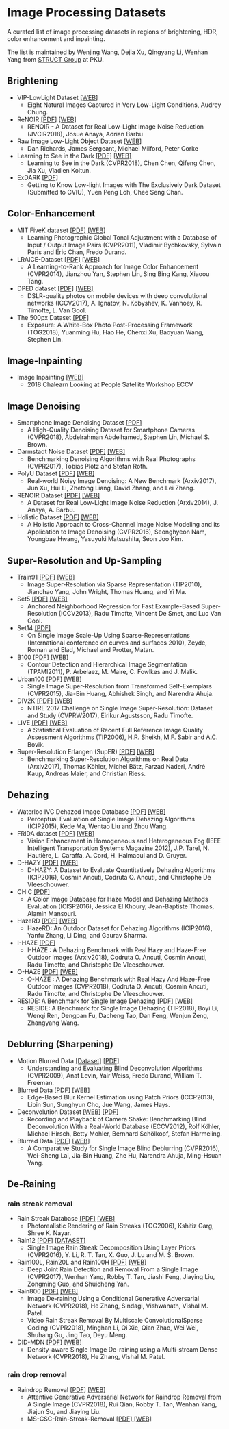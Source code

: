 # Image Processing Datasets

A curated list of image processing datasets in regions of brightening, HDR, color enhancement and inpainting.

The list is maintained by Wenjing Wang, Dejia Xu, Qingyang Li, Wenhan Yang from [STRUCT Group](http://www.icst.pku.edu.cn/struct/struct.html) at PKU.

## Brightening
 * VIP-LowLight Dataset [[WEB]](https://uwaterloo.ca/vision-image-processing-lab/research-demos/vip-lowlight-dataset)
   * Eight Natural Images Captured in Very Low-Light Conditions, Audrey Chung.
 * ReNOIR [[PDF]](https://arxiv.org/abs/1409.8230) [[WEB]](http://ani.stat.fsu.edu/~abarbu/Renoir.html)
   * RENOIR - A Dataset for Real Low-Light Image Noise Reduction (JVCIR2018), Josue Anaya, Adrian Barbu
 * Raw Image Low-Light Object Dataset [[WEB]](https://wiki.qut.edu.au/display/cyphy/Datasets)
   * Dan Richards, James Sergeant, Michael Milford, Peter Corke
 * Learning to See in the Dark [[PDF]](http://openaccess.thecvf.com/content_cvpr_2018/papers/Chen_Learning_to_See_CVPR_2018_paper.pdf) [[WEB]](http://vladlen.info/publications/learning-see-dark/)
   * Learning to See in the Dark (CVPR2018), Chen Chen, Qifeng Chen, Jia Xu, Vladlen Koltun.
 * ExDARK [[PDF]](https://arxiv.org/abs/1805.11227)
   * Getting to Know Low-light Images with The Exclusively Dark Dataset (Submitted to CVIU), Yuen Peng Loh, Chee Seng Chan.
   
## Color-Enhancement
 * MIT FiveK dataset [[PDF]](https://people.csail.mit.edu/sparis/publi/2011/cvpr_auto/Bychkovsky_11_Learning_Photo_Adjustment.pdf) [[WEB]](https://data.csail.mit.edu/graphics/fivek/)
   * Learning Photographic Global Tonal Adjustment with a Database of Input / Output Image Pairs (CVPR2011), Vladimir Bychkovsky, Sylvain Paris and Eric Chan, Fredo Durand.
 * LRAICE-Dataset [[PDF]](https://www.cv-foundation.org/openaccess/content_cvpr_2014/papers/Yan_A_Learning-to-Rank_Approach_2014_CVPR_paper.pdf) [[WEB]]() 
   * A Learning-to-Rank Approach for Image Color Enhancement (CVPR2014), Jianzhou Yan, Stephen Lin, Sing Bing Kang, Xiaoou Tang.
 * DPED dataset [[PDF]](https://arxiv.org/abs/1704.02470) [[WEB]](http://people.ee.ethz.ch/~ihnatova/)
   * DSLR-quality photos on mobile devices with deep convolutional networks (ICCV2017), A. Ignatov, N. Kobyshev, K. Vanhoey, R. Timofte, L. Van Gool.
 * The 500px Dataset [[PDF]](https://www.microsoft.com/en-us/research/uploads/prod/2018/01/Exposure.pdf) 
   * Exposure: A White-Box Photo Post-Processing Framework (TOG2018), Yuanming Hu, Hao He, Chenxi Xu, Baoyuan Wang, Stephen Lin.
   
## Image-Inpainting
 * Image Inpainting [[WEB]](http://chalearnlap.cvc.uab.es/dataset/30/description/)
   * 2018 Chalearn Looking at People Satellite Workshop ECCV

## Image Denoising
 * Smartphone Image Denoising Dataset [[PDF]](http://openaccess.thecvf.com/content_cvpr_2018/papers/Abdelhamed_A_High-Quality_Denoising_CVPR_2018_paper.pdf)
   * A High-Quality Denoising Dataset for Smartphone Cameras (CVPR2018), Abdelrahman Abdelhamed, Stephen Lin, Michael S. Brown.
 * Darmstadt Noise Dataset [[PDF]](https://download.visinf.tu-darmstadt.de/papers/2017-cvpr-ploetz-benchmarking_denoising_algorithms-preprint.pdf) [[WEB]](https://noise.visinf.tu-darmstadt.de/)
   * Benchmarking Denoising Algorithms with Real Photographs (CVPR2017), Tobias Plötz and Stefan Roth.
 * PolyU Dataset [[PDF]](https://arxiv.org/pdf/1804.02603.pdf) [[WEB]](https://github.com/csjunxu/PolyU-Real-World-Noisy-Images-Dataset)
   * Real-world Noisy Image Denoising: A New Benchmark (Arxiv2017), Jun Xu, Hui Li, Zhetong Liang, David Zhang, and Lei Zhang.
 * RENOIR Dataset [[PDF]](https://arxiv.org/pdf/1409.8230.pdf) [[WEB]](http://ani.stat.fsu.edu/~abarbu/Renoir.html)
   * A Dataset for Real Low-Light Image Noise Reduction (Arxiv2014), J. Anaya, A. Barbu. 
 * Holistic Dataset [[PDF]](http://snam.ml/assets/ccnoise_cvpr16/ccnoise_cvpr16.pdf) [[WEB]](http://snam.ml/research/ccnoise)
   * A Holistic Approach to Cross-Channel Image Noise Modeling and its Application to Image Denoising (CVPR2016), Seonghyeon Nam, Youngbae Hwang, Yasuyuki Matsushita, Seon Joo Kim.
   
## Super-Resolution and Up-Sampling
 * Train91 [[PDF]](http://www.columbia.edu/~jw2966/papers/YWHM10-TIP.pdf) [[WEB]](http://www.ifp.illinois.edu/~jyang29/ScSR.htm)
   * Image Super-Resolution via Sparse Representation (TIP2010), Jianchao Yang, John Wright, Thomas Huang, and Yi Ma.
 * Set5 [[PDF]](http://www.vision.ee.ethz.ch/~timofter/publications/Timofte-ICCV-2013.pdf) [[WEB]](http://www.vision.ee.ethz.ch/~timofter/ICCV2013_ID1774_SUPPLEMENTARY/index.html)
   * Anchored Neighborhood Regression for Fast Example-Based Super-Resolution (ICCV2013), Radu Timofte, Vincent De Smet, and Luc Van Gool.
 * Set14 [[PDF]](http://www.cs.technion.ac.il/~elad/publications/conferences/2010/ImageScaleUp_LNCS.pdf)
   * On Single Image Scale-Up Using Sparse-Representations (International conference on curves and surfaces 2010), Zeyde, Roman and Elad, Michael and Protter, Matan.
 * B100 [[PDF]](https://www2.eecs.berkeley.edu/Research/Projects/CS/vision/grouping/papers/amfm_pami2010.pdf) [[WEB]](https://www2.eecs.berkeley.edu/Research/Projects/CS/vision/grouping/resources.html)
   * Contour Detection and Hierarchical Image Segmentation (TPAMI2011), P. Arbelaez, M. Maire, C. Fowlkes and J. Malik.
 * Urban100 [[PDF]](https://uofi.box.com/shared/static/8llt4ijgc39n3t7ftllx7fpaaqi3yau0.pdf) [[WEB]](https://sites.google.com/site/jbhuang0604/publications/struct_sr)
   * Single Image Super-Resolution from Transformed Self-Exemplars (CVPR2015), Jia-Bin Huang, Abhishek Singh, and Narendra Ahuja.
 * DIV2K [[PDF]](https://ieeexplore.ieee.org/stamp/stamp.jsp?tp=&arnumber=8014884) [[WEB]](https://data.vision.ee.ethz.ch/cvl/DIV2K/)
   * NTIRE 2017 Challenge on Single Image Super-Resolution: Dataset and Study (CVPRW2017), Eirikur Agustsson, Radu Timofte.
 * LIVE [[PDF]](https://ieeexplore.ieee.org/document/1709988) [[WEB]](http://live.ece.utexas.edu/research/quality/subjective.htm)
   * A Statistical Evaluation of Recent Full Reference Image Quality Assessment Algorithms (TIP2006), H.R. Sheikh, M.F. Sabir and A.C. Bovik.
 * Super-Resolution Erlangen (SupER) [[PDF]](https://arxiv.org/pdf/1709.04881.pdf) [[WEB]](https://superresolution.tf.fau.de/)
   * Benchmarking Super-Resolution Algorithms on Real Data (Arxiv2017), Thomas Köhler, Michel Bätz, Farzad Naderi, André Kaup, Andreas Maier, and Christian Riess.     


## Dehazing
 * Waterloo IVC Dehazed Image Database [[PDF]](http://ieeexplore.ieee.org/document/7351475/) [[WEB]](http://ivc.uwaterloo.ca/database/Dehaze/Dehaze-Database.php)
   * Perceptual Evaluation of Single Image Dehazing Algorithms (ICIP2015), Kede Ma, Wentao Liu and Zhou Wang.
 * FRIDA dataset [[PDF]](http://perso.lcpc.fr/tarel.jean-philippe/publis/jpt-itsm12.pdf) [[WEB]](http://perso.lcpc.fr/tarel.jean-philippe/bdd/frida.html)
   * Vision Enhancement in Homogeneous and Heterogeneous Fog (IEEE Intelligent Transportation Systems Magazine 2012), J.P. Tarel, N. Hautière, L. Caraffa, A. Cord, H. Halmaoui and D. Gruyer.
 * D-HAZY [[PDF]](http://www.meo.etc.upt.ro/AncutiProjectPages/D_Hazzy_ICIP2016/D_HAZY_ICIP2016.pdf) [[WEB]](http://www.meo.etc.upt.ro/AncutiProjectPages/D_Hazzy_ICIP2016/)
   * D-HAZY: A Dataset to Evaluate Quantitatively Dehazing Algorithms (ICIP2016), Cosmin Ancuti, Codruta O. Ancuti, and Christophe De Vleeschouwer.
 * CHIC [[PDF]](https://link.springer.com/chapter/10.1007/978-3-319-33618-3_12)
   * A Color Image Database for Haze Model and Dehazing Methods Evaluation (ICISP2016), Jessica El Khoury, Jean-Baptiste Thomas, Alamin Mansouri.
 * HazeRD [[PDF]](https://ieee-dataport.org/documents/hazerd-outdoor-dataset-dehazing-algorithms) [[WEB]](https://labsites.rochester.edu/gsharma/research/computer-vision/hazerd/)
   * HazeRD: An Outdoor Dataset for Dehazing Algorithms (ICIP2016), Yanfu Zhang, Li Ding, and Gaurav Sharma.
 * I-HAZE [[PDF]](https://arxiv.org/abs/1804.05091)
   * I-HAZE : A Dehazing Benchmark with Real Hazy and Haze-Free Outdoor Images (Arxiv2018), Codruta O. Ancuti, Cosmin Ancuti, Radu Timofte, and Christophe De Vleeschouwer.
 * O-HAZE [[PDF]](http://openaccess.thecvf.com/content_cvpr_2018_workshops/papers/w13/Ancuti_O-HAZE_A_Dehazing_CVPR_2018_paper.pdf) [[WEB]](http://www.vision.ee.ethz.ch/ntire18/o-haze/)
   * O-HAZE : A Dehazing Benchmark with Real Hazy And Haze-Free Outdoor Images (CVPR2018), Codruta O. Ancuti, Cosmin Ancuti, Radu Timofte, and Christophe De Vleeschouwer.
 * RESIDE: A Benchmark for Single Image Dehazing [[PDF]](https://arxiv.org/pdf/1712.04143.pdf) [[WEB]](https://sites.google.com/view/reside-dehaze-datasets)
   * RESIDE: A Benchmark for Single Image Dehazing (TIP2018), Boyi Li, Wenqi Ren, Dengpan Fu, Dacheng Tao, Dan Feng, Wenjun Zeng, Zhangyang Wang.

## Deblurring (Sharpening)
 * Motion Blurred Data [[Dataset]](http://webee.technion.ac.il/people/anat.levin/papers/LevinEtalCVPR09Data.rar) [[PDF]](https://ieeexplore.ieee.org/document/5206815)
   * Understanding and Evaluating Blind Deconvolution Algorithms (CVPR2009), Anat Levin, Yair Weiss, Fredo Durand, William T. Freeman.
 * Blurred Data [[PDF]](https://ieeexplore.ieee.org/document/6528301/) [[WEB]](http://cs.brown.edu/~lbsun/deblur2013/deblur2013iccp.html)
   * Edge-Based Blur Kernel Estimation using Patch Priors (ICCP2013), Libin Sun, Sunghyun Cho, Jue Wang, James Hays.
 * Deconvolution Dataset [[WEB]](http://webdav.is.mpg.de/pixel/benchmark4camerashake/) [[PDF]](http://citeseerx.ist.psu.edu/viewdoc/download?doi=10.1.1.379.1398&rep=rep1&type=pdf)
   * Recording and Playback of Camera Shake: Benchmarking Blind Deconvolution With a Real-World Database (ECCV2012), Rolf Köhler, Michael Hirsch, Betty Mohler, Bernhard Schölkopf, Stefan Harmeling.
 * Blurred Data [[PDF]](http://vllab.ucmerced.edu/wlai24/cvpr16_deblur_study/paper/cvpr16_deblur_study.pdf) [[WEB]](http://vllab.ucmerced.edu/wlai24/cvpr16_deblur_study/)
   * A Comparative Study for Single Image Blind Deblurring (CVPR2016), Wei-Sheng Lai, Jia-Bin Huang, Zhe Hu, Narendra Ahuja, Ming-Hsuan Yang.
   
## De-Raining

### rain streak removal
 * Rain Streak Database [[PDF]](http://www1.cs.columbia.edu/CAVE/publications/pdfs/Garg_TOG06.pdf) [[WEB]](http://www1.cs.columbia.edu/CAVE/projects/rain_ren/rain_ren.php)
   * Photorealistic Rendering of Rain Streaks (TOG2006), Kshitiz Garg, Shree K. Nayar.
 * Rain12 [[PDF]](https://ieeexplore.ieee.org/abstract/document/7934436/) [[DATASET]](http://yu-li.github.io/paper/li_cvpr16_rain.zip)
   * Single Image Rain Streak Decomposition Using Layer Priors (CVPR2016), Y. Li, R. T. Tan, X. Guo, J. Lu and M. S. Brown.
 * Rain100L, Rain20L and Rain100H [[PDF]](http://openaccess.thecvf.com/content_cvpr_2017/papers/Yang_Deep_Joint_Rain_CVPR_2017_paper.pdf) [[WEB]](http://www.icst.pku.edu.cn/struct/Projects/joint_rain_removal.html)
   * Deep Joint Rain Detection and Removal From a Single Image (CVPR2017), Wenhan Yang, Robby T. Tan, Jiashi Feng, Jiaying Liu, Zongming Guo, and Shuicheng Yan.
 * Rain800 [[PDF]](https://arxiv.org/pdf/1701.05957v2.pdf) [[WEB]](https://github.com/hezhangsprinter/ID-CGAN)
   * Image De-raining Using a Conditional Generative Adversarial Network (CVPR2018), He Zhang, Sindagi, Vishwanath, Vishal M. Patel.
   * Video Rain Streak Removal By Multiscale ConvolutionalSparse Coding (CVPR2018), Minghan Li, Qi Xie, Qian Zhao, Wei Wei, Shuhang Gu, Jing Tao, Deyu Meng.
 * DID-MDN [[PDF]](http://openaccess.thecvf.com/content_cvpr_2018/papers/Zhang_Density-Aware_Single_Image_CVPR_2018_paper.pdf) [[WEB]](https://github.com/hezhangsprinter/DID-MDN)
   * Density-aware Single Image De-raining using a Multi-stream Dense Network (CVPR2018), He Zhang, Vishal M. Patel.

### rain drop removal

* Raindrop Removal [[PDF]](http://openaccess.thecvf.com/content_cvpr_2018/papers/Qian_Attentive_Generative_Adversarial_CVPR_2018_paper.pdf) [[WEB]](https://rui1996.github.io/raindrop/raindrop_removal.html)
   * Attentive Generative Adversarial Network for Raindrop Removal from A Single Image (CVPR2018), Rui Qian, Robby T. Tan, Wenhan Yang, Jiajun Su, and Jiaying Liu.
   * MS-CSC-Rain-Streak-Removal [[PDF]](http://openaccess.thecvf.com/content_cvpr_2018/papers/Li_Video_Rain_Streak_CVPR_2018_paper.pdf) [[WEB]](https://github.com/MinghanLi/MS-CSC-Rain-Streak-Removal)
